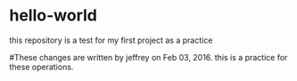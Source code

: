 # hello-world
this repository is a test for my first project as a practice


#These changes are written by jeffrey on Feb 03, 2016. 
this is a practice for these operations.
